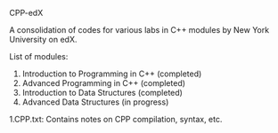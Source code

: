 CPP-edX

A consolidation of codes for various labs in C++ modules by New York University on edX.

List of modules:
1. Introduction to Programming in C++ (completed)
2. Advanced Programming in C++ (completed)
3. Introduction to Data Structures (completed)
4. Advanced Data Structures (in progress)

1.CPP.txt:  Contains notes on CPP compilation, syntax, etc.
